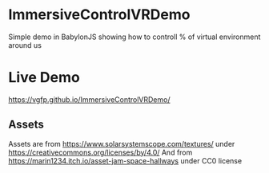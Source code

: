 # ImmersiveControlVRDemo
Simple demo in BabylonJS showing how to controll % of virtual environment around us

# Live Demo
https://vgfp.github.io/ImmersiveControlVRDemo/

## Assets
Assets are from https://www.solarsystemscope.com/textures/ under https://creativecommons.org/licenses/by/4.0/ 
And from https://marin1234.itch.io/asset-jam-space-hallways under CC0 license
